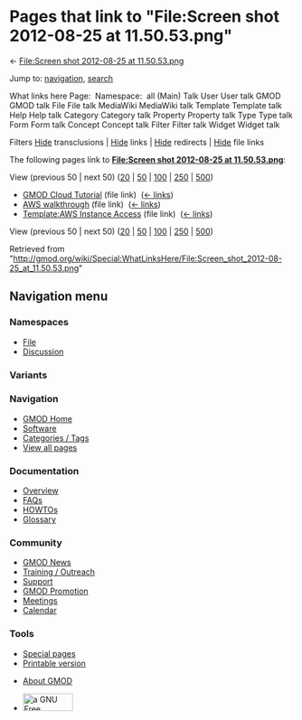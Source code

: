 <div id="mw-page-base" class="noprint">

</div>

<div id="mw-head-base" class="noprint">

</div>

<div id="content" class="mw-body" role="main">

<span id="top"></span>

<div id="mw-js-message" style="display:none;">

</div>



# <span dir="auto">Pages that link to "File:Screen shot 2012-08-25 at 11.50.53.png"</span>

<div id="bodyContent">

<div id="contentSub">

← [File:Screen shot 2012-08-25 at
11.50.53.png](/wiki/File:Screen_shot_2012-08-25_at_11.50.53.png "File:Screen shot 2012-08-25 at 11.50.53.png")

</div>

<div id="jump-to-nav" class="mw-jump">

Jump to: [navigation](#mw-navigation), [search](#p-search)

</div>

<div id="mw-content-text">

What links here Page:  Namespace:  all (Main) Talk User User talk GMOD
GMOD talk File File talk MediaWiki MediaWiki talk Template Template talk
Help Help talk Category Category talk Property Property talk Type Type
talk Form Form talk Concept Concept talk Filter Filter talk Widget
Widget talk

Filters
[Hide](/mediawiki/index.php?title=Special:WhatLinksHere/File:Screen_shot_2012-08-25_at_11.50.53.png&hidetrans=1 "Special:WhatLinksHere/File:Screen shot 2012-08-25 at 11.50.53.png")
transclusions \|
[Hide](/mediawiki/index.php?title=Special:WhatLinksHere/File:Screen_shot_2012-08-25_at_11.50.53.png&hidelinks=1 "Special:WhatLinksHere/File:Screen shot 2012-08-25 at 11.50.53.png")
links \|
[Hide](/mediawiki/index.php?title=Special:WhatLinksHere/File:Screen_shot_2012-08-25_at_11.50.53.png&hideredirs=1 "Special:WhatLinksHere/File:Screen shot 2012-08-25 at 11.50.53.png")
redirects \|
[Hide](/mediawiki/index.php?title=Special:WhatLinksHere/File:Screen_shot_2012-08-25_at_11.50.53.png&hideimages=1 "Special:WhatLinksHere/File:Screen shot 2012-08-25 at 11.50.53.png")
file links

The following pages link to **[File:Screen shot 2012-08-25 at
11.50.53.png](/wiki/File:Screen_shot_2012-08-25_at_11.50.53.png "File:Screen shot 2012-08-25 at 11.50.53.png")**:

View (previous 50 \| next 50)
([20](/mediawiki/index.php?title=Special:WhatLinksHere/File:Screen_shot_2012-08-25_at_11.50.53.png&limit=20 "Special:WhatLinksHere/File:Screen shot 2012-08-25 at 11.50.53.png")
\|
[50](/mediawiki/index.php?title=Special:WhatLinksHere/File:Screen_shot_2012-08-25_at_11.50.53.png&limit=50 "Special:WhatLinksHere/File:Screen shot 2012-08-25 at 11.50.53.png")
\|
[100](/mediawiki/index.php?title=Special:WhatLinksHere/File:Screen_shot_2012-08-25_at_11.50.53.png&limit=100 "Special:WhatLinksHere/File:Screen shot 2012-08-25 at 11.50.53.png")
\|
[250](/mediawiki/index.php?title=Special:WhatLinksHere/File:Screen_shot_2012-08-25_at_11.50.53.png&limit=250 "Special:WhatLinksHere/File:Screen shot 2012-08-25 at 11.50.53.png")
\|
[500](/mediawiki/index.php?title=Special:WhatLinksHere/File:Screen_shot_2012-08-25_at_11.50.53.png&limit=500 "Special:WhatLinksHere/File:Screen shot 2012-08-25 at 11.50.53.png"))

- [GMOD Cloud Tutorial](/wiki/GMOD_Cloud_Tutorial "GMOD Cloud Tutorial")
  (file link) ‎ <span class="mw-whatlinkshere-tools">([←
  links](/mediawiki/index.php?title=Special:WhatLinksHere&target=GMOD+Cloud+Tutorial "Special:WhatLinksHere"))</span>
- [AWS walkthrough](/wiki/AWS_walkthrough "AWS walkthrough") (file link)
  ‎ <span class="mw-whatlinkshere-tools">([←
  links](/mediawiki/index.php?title=Special:WhatLinksHere&target=AWS+walkthrough "Special:WhatLinksHere"))</span>
- [Template:AWS Instance
  Access](/wiki/Template:AWS_Instance_Access "Template:AWS Instance Access")
  (file link) ‎ <span class="mw-whatlinkshere-tools">([←
  links](/mediawiki/index.php?title=Special:WhatLinksHere&target=Template%3AAWS+Instance+Access "Special:WhatLinksHere"))</span>

View (previous 50 \| next 50)
([20](/mediawiki/index.php?title=Special:WhatLinksHere/File:Screen_shot_2012-08-25_at_11.50.53.png&limit=20 "Special:WhatLinksHere/File:Screen shot 2012-08-25 at 11.50.53.png")
\|
[50](/mediawiki/index.php?title=Special:WhatLinksHere/File:Screen_shot_2012-08-25_at_11.50.53.png&limit=50 "Special:WhatLinksHere/File:Screen shot 2012-08-25 at 11.50.53.png")
\|
[100](/mediawiki/index.php?title=Special:WhatLinksHere/File:Screen_shot_2012-08-25_at_11.50.53.png&limit=100 "Special:WhatLinksHere/File:Screen shot 2012-08-25 at 11.50.53.png")
\|
[250](/mediawiki/index.php?title=Special:WhatLinksHere/File:Screen_shot_2012-08-25_at_11.50.53.png&limit=250 "Special:WhatLinksHere/File:Screen shot 2012-08-25 at 11.50.53.png")
\|
[500](/mediawiki/index.php?title=Special:WhatLinksHere/File:Screen_shot_2012-08-25_at_11.50.53.png&limit=500 "Special:WhatLinksHere/File:Screen shot 2012-08-25 at 11.50.53.png"))

</div>

<div class="printfooter">

Retrieved from
"<http://gmod.org/wiki/Special:WhatLinksHere/File:Screen_shot_2012-08-25_at_11.50.53.png>"

</div>

<div id="catlinks" class="catlinks catlinks-allhidden">

</div>

<div class="visualClear">

</div>

</div>

</div>

<div id="mw-navigation">

## Navigation menu

<div id="mw-head">



<div id="left-navigation">

<div id="p-namespaces" class="vectorTabs" role="navigation"
aria-labelledby="p-namespaces-label">

### Namespaces

- <span id="ca-nstab-image"><a href="/wiki/File:Screen_shot_2012-08-25_at_11.50.53.png"
  accesskey="c" title="View the file page [c]">File</a></span>
- <span id="ca-talk"><a
  href="/mediawiki/index.php?title=File_talk:Screen_shot_2012-08-25_at_11.50.53.png&amp;action=edit&amp;redlink=1"
  accesskey="t"
  title="Discussion about the content page [t]">Discussion</a></span>

</div>

<div id="p-variants" class="vectorMenu emptyPortlet" role="navigation"
aria-labelledby="p-variants-label">

### 

### Variants[](#)

<div class="menu">

</div>

</div>

</div>

<div id="right-navigation">





</div>



</div>

</div>

</div>

<div id="mw-panel">

<div id="p-logo" role="banner">

<a href="/wiki/Main_Page"
style="background-image: url(http://gmod.org/images/GMOD-cogs.png);"
title="Visit the main page"></a>

</div>

<div id="p-Navigation" class="portal" role="navigation"
aria-labelledby="p-Navigation-label">

### Navigation

<div class="body">

- <span id="n-GMOD-Home">[GMOD Home](/wiki/Main_Page)</span>
- <span id="n-Software">[Software](/wiki/GMOD_Components)</span>
- <span id="n-Categories-.2F-Tags">[Categories /
  Tags](/wiki/Categories)</span>
- <span id="n-View-all-pages">[View all
  pages](/wiki/Special:AllPages)</span>

</div>

</div>

<div id="p-Documentation" class="portal" role="navigation"
aria-labelledby="p-Documentation-label">

### Documentation

<div class="body">

- <span id="n-Overview">[Overview](/wiki/Overview)</span>
- <span id="n-FAQs">[FAQs](/wiki/Category:FAQ)</span>
- <span id="n-HOWTOs">[HOWTOs](/wiki/Category:HOWTO)</span>
- <span id="n-Glossary">[Glossary](/wiki/Glossary)</span>

</div>

</div>

<div id="p-Community" class="portal" role="navigation"
aria-labelledby="p-Community-label">

### Community

<div class="body">

- <span id="n-GMOD-News">[GMOD News](/wiki/GMOD_News)</span>
- <span id="n-Training-.2F-Outreach">[Training /
  Outreach](/wiki/Training_and_Outreach)</span>
- <span id="n-Support">[Support](/wiki/Support)</span>
- <span id="n-GMOD-Promotion">[GMOD
  Promotion](/wiki/GMOD_Promotion)</span>
- <span id="n-Meetings">[Meetings](/wiki/Meetings)</span>
- <span id="n-Calendar">[Calendar](/wiki/Calendar)</span>

</div>

</div>

<div id="p-tb" class="portal" role="navigation"
aria-labelledby="p-tb-label">

### Tools

<div class="body">

- <span id="t-specialpages"><a href="/wiki/Special:SpecialPages" accesskey="q"
  title="A list of all special pages [q]">Special pages</a></span>
- <span id="t-print"><a
  href="/mediawiki/index.php?title=Special:WhatLinksHere/File:Screen_shot_2012-08-25_at_11.50.53.png&amp;printable=yes"
  rel="alternate" accesskey="p"
  title="Printable version of this page [p]">Printable version</a></span>

</div>

</div>

</div>

</div>

<div id="footer" role="contentinfo">

- <span id="footer-places-about">[About
  GMOD](/wiki/GMOD:About "GMOD:About")</span>

<!-- -->

- <span id="footer-copyrightico">[<img src="http://www.gnu.org/graphics/gfdl-logo-small.png" width="88"
  height="31" alt="a GNU Free Documentation License" />](http://www.gnu.org/licenses/fdl-1.3.html)</span>


<div style="clear:both">

</div>

</div>

